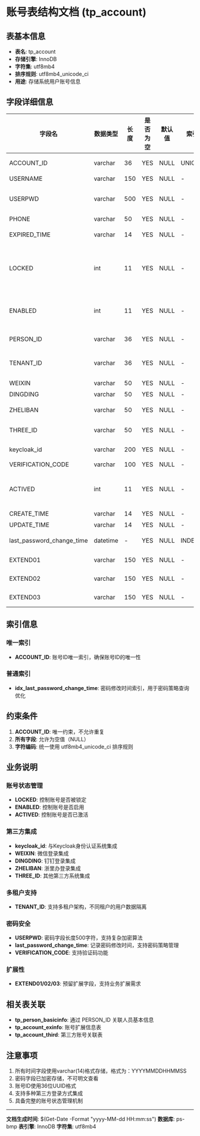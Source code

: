 # 账号表结构文档 (tp_account)

## 表基本信息
- **表名**: tp_account
- **存储引擎**: InnoDB
- **字符集**: utf8mb4
- **排序规则**: utf8mb4_unicode_ci
- **用途**: 存储系统用户账号信息

## 字段详细信息

| 字段名 | 数据类型 | 长度 | 是否为空 | 默认值 | 索引 | 说明 |
|--------|----------|------|----------|--------|------|------|
| ACCOUNT_ID | varchar | 36 | YES | NULL | UNIQUE | 账号唯一标识符 |
| USERNAME | varchar | 150 | YES | NULL | - | 用户名 |
| USERPWD | varchar | 500 | YES | NULL | - | 用户密码（加密存储） |
| PHONE | varchar | 50 | YES | NULL | - | 手机号码 |
| EXPIRED_TIME | varchar | 14 | YES | NULL | - | 账号过期时间 |
| LOCKED | int | 11 | YES | NULL | - | 账号锁定状态（0:未锁定, 1:已锁定） |
| ENABLED | int | 11 | YES | NULL | - | 账号启用状态（0:禁用, 1:启用） |
| PERSON_ID | varchar | 36 | YES | NULL | - | 关联人员ID |
| TENANT_ID | varchar | 36 | YES | NULL | - | 租户ID（多租户支持） |
| WEIXIN | varchar | 50 | YES | NULL | - | 微信账号 |
| DINGDING | varchar | 50 | YES | NULL | - | 钉钉账号 |
| ZHELIBAN | varchar | 50 | YES | NULL | - | 浙里办账号 |
| THREE_ID | varchar | 50 | YES | NULL | - | 第三方账号ID |
| keycloak_id | varchar | 200 | YES | NULL | - | Keycloak用户ID |
| VERIFICATION_CODE | varchar | 100 | YES | NULL | - | 验证码 |
| ACTIVED | int | 11 | YES | NULL | - | 激活状态（0:未激活, 1:已激活） |
| CREATE_TIME | varchar | 14 | YES | NULL | - | 创建时间 |
| UPDATE_TIME | varchar | 14 | YES | NULL | - | 更新时间 |
| last_password_change_time | datetime | - | YES | NULL | INDEX | 上次密码修改时间 |
| EXTEND01 | varchar | 150 | YES | NULL | - | 扩展字段1 |
| EXTEND02 | varchar | 150 | YES | NULL | - | 扩展字段2 |
| EXTEND03 | varchar | 150 | YES | NULL | - | 扩展字段3 |

## 索引信息

### 唯一索引
- **ACCOUNT_ID**: 账号ID唯一索引，确保账号ID的唯一性

### 普通索引
- **idx_last_password_change_time**: 密码修改时间索引，用于密码策略查询优化

## 约束条件

1. **ACCOUNT_ID**: 唯一约束，不允许重复
2. **所有字段**: 允许为空值（NULL）
3. **字符编码**: 统一使用 utf8mb4_unicode_ci 排序规则

## 业务说明

### 账号状态管理
- **LOCKED**: 控制账号是否被锁定
- **ENABLED**: 控制账号是否启用
- **ACTIVED**: 控制账号是否已激活

### 第三方集成
- **keycloak_id**: 与Keycloak身份认证系统集成
- **WEIXIN**: 微信登录集成
- **DINGDING**: 钉钉登录集成
- **ZHELIBAN**: 浙里办登录集成
- **THREE_ID**: 其他第三方系统集成

### 多租户支持
- **TENANT_ID**: 支持多租户架构，不同租户的用户数据隔离

### 密码安全
- **USERPWD**: 密码字段长度500字符，支持复杂加密算法
- **last_password_change_time**: 记录密码修改时间，支持密码策略管理
- **VERIFICATION_CODE**: 支持验证码功能

### 扩展性
- **EXTEND01/02/03**: 预留扩展字段，支持业务扩展需求

## 相关表关联

- **tp_person_basicinfo**: 通过 PERSON_ID 关联人员基本信息
- **tp_account_exinfo**: 账号扩展信息表
- **tp_account_third**: 第三方账号关联表

## 注意事项

1. 所有时间字段使用varchar(14)格式存储，格式为：YYYYMMDDHHMMSS
2. 密码字段已加密存储，不可明文查看
3. 账号ID使用36位UUID格式
4. 支持多种第三方登录方式集成
5. 具备完整的账号状态管理机制

---

**文档生成时间**: $(Get-Date -Format "yyyy-MM-dd HH:mm:ss")
**数据库**: ps-bmp
**表引擎**: InnoDB
**字符集**: utf8mb4